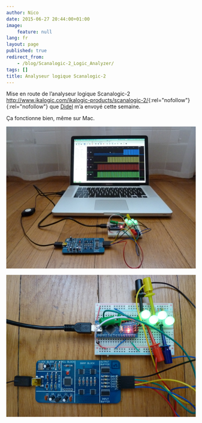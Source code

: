 ```yaml
---
author: Nico
date: 2015-06-27 20:44:00+01:00
image:
    feature: null
lang: fr
layout: page
published: true
redirect_from:
    - /blog/Scanalogic-2_Logic_Analyzer/
tags: []
title: Analyseur logique Scanalogic-2
---
```


Mise en route de l’analyseur logique Scanalogic-2 <http://www.ikalogic.com/ikalogic-products/scanalogic-2/>{:rel="nofollow"}{:rel="nofollow"} que [Didel](https://didel.ch/) m’a envoyé cette semaine.

Ça fonctionne bien, même sur Mac.

[![ouilogique.com – Scanalogic-2_Logic_Analyzer][img_1]][img_1]

[img_1]: ../files/2015-06-27-Scanalogic-2_Logic_Analyzer/images/Scanalogic-2_Logic_Analyzer_001.jpg

[![ouilogique.com – Scanalogic-2_Logic_Analyzer][img_2]][img_2]

[img_2]: ../files/2015-06-27-Scanalogic-2_Logic_Analyzer/images/Scanalogic-2_Logic_Analyzer_002.jpg
